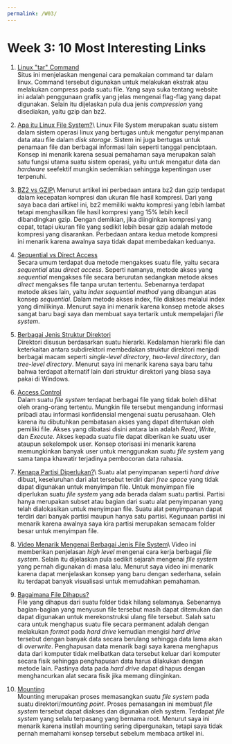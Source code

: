 ```yaml
---
permalink: /W03/
---
```

# Week 3: 10 Most Interesting Links

1. [Linux "tar" Command](https://www.cyberciti.biz/faq/how-to-tar-a-file-in-linux-using-command-line/)\
Situs ini menjelaskan mengenai cara pemakaian command tar dalam linux. Command tersebut digunakan untuk melakukan ekstrak
atau melakukan compress pada suatu file. Yang saya suka tentang website ini adalah penggunaan grafik yang jelas mengenai flag-flag
yang dapat digunakan. Selain itu dijelaskan pula dua jenis *compression* yang disediakan, yaitu gzip dan bz2.

2. [Apa itu Linux File System?](https://www.javatpoint.com/linux-file-system#:~:text=Linux%20file%20system%20is%20generally,more%20information%20about%20a%20file.)\
Linux File System merupakan suatu sistem dalam sistem operasi linux yang bertugas untuk mengatur penyimpanan data atau file dalam *disk storage*.
Sistem ini juga bertugas untuk penamaan file dan berbagai informasi lain seperti tanggal penciptaan. Konsep ini menarik karena sesuai pemahaman saya merupakan
salah satu fungsi utama suatu sistem operasi, yaitu untuk mengatur data dan *hardware* seefektif mungkin sedemikian sehingga kepentingan user terpenuhi.

3. [BZ2 vs GZIP](https://tukaani.org/lzma/benchmarks.html#:~:text=When%20there's%20need%20for%20a,gzip%20is%20the%20clear%20winner.&text=bzip2%20creates%20about%2015%25%20smaller,and%20bzip2%20compressed%20tar%20archives.)\
Menurut artikel ini perbedaan antara bz2 dan gzip terdapat dalam kecepatan kompresi dan ukuran file hasil kompresi. Dari yang saya baca dari artikel
ini, bz2 memiliki waktu kompresi yang lebih lambat tetapi menghasilkan file hasil kompresi yang 15% lebih kecil dibandingkan gzip. Dengan demikian,
jika diinginkan kompresi yang cepat, tetapi ukuran file yang sedikit lebih besar gzip adalah metode kompresi yang disarankan. Perbedaan antara kedua
metode kompresi ini menarik karena awalnya saya tidak dapat membedakan keduanya.

4. [Sequential vs Direct Access](https://www.geeksforgeeks.org/file-access-methods-in-operating-system/)\
Secara umum terdapat dua metode mengakses suatu file, yaitu secara *sequential* atau *direct access*. Seperti namanya, metode akses yang *sequential* 
mengakses file secara berurutan sedangkan metode akses *direct* mengakses file tanpa urutan tertentu. Sebenarnya terdapat metode akses lain, yaitu
*index sequential method* yang dibangun atas konsep *sequential*. Dalam metode akses index, file diakses melalui index yang dimilikinya. Menurut saya ini
menarik karena konsep metode akses sangat baru bagi saya dan membuat saya tertarik untuk mempelajari *file system*.

5. [Berbagai Jenis Struktur Direktori](https://www.geeksforgeeks.org/structures-of-directory-in-operating-system/)\
Direktori disusun berdasarkan suatu hierarki. Kedalaman hierarki file dan keterkaitan antara subdirektori membedakan struktur direktori menjadi
berbagai macam seperti *single-level directory*, *two-level directory*, dan *tree-level directory*. Menurut saya ini menarik karena saya baru tahu
bahwa terdapat alternatif lain dari struktur direktori yang biasa saya pakai di Windows.

6. [Access Control](https://www.redhat.com/sysadmin/linux-access-control-lists)\
Dalam suatu *file system* terdapat berbagai file yang tidak boleh dilihat oleh orang-orang tertentu. Mungkin file tersebut mengandung informasi pribadi
atau informasi konfidensial mengenai suatu perusahaan. Oleh karena itu dibutuhkan pembatasan akses yang dapat ditentukan oleh pemiliki file. Akses yang dibatasi
disini antara lain adalah *Read*, *Write*, dan *Execute*. Akses kepada suatu file dapat diberikan ke suatu user ataupun sekelompok user. Konsep otorisasi ini menarik
karena memungkinkan banyak user untuk menggunakan suatu *file system* yang sama tanpa khawatir terjadinya pembocoran data rahasia.

7. [Kenapa Partisi Diperlukan?](https://www.howtogeek.com/184659/beginner-geek-hard-disk-partitions-explained/#:~:text=Each%20disk%20can%20have%20up,create%20them%20as%20primary%20partitions.)\
Suatu alat penyimpanan seperti *hard drive* dibuat, keseluruhan dari alat tersebut terdiri dari *free space* yang tidak dapat digunakan untuk menyimpan file.
Untuk menyimpan file diperlukan suatu *file system* yang ada berada dalam suatu partisi. Partisi hanya merupakan subset atau bagian dari suatu alat penyimpanan
yang telah dialokasikan untuk menyimpan file. Suatu alat penyimpanan dapat terdiri dari banyak partisi maupun hanya satu partisi. Kegunaan partisi ini menarik
karena awalnya saya kira partisi merupakan semacam folder besar untuk menyimpan file.

8. [Video Menarik Mengenai Berbagai Jenis File System](https://www.howtogeek.com/184659/beginner-geek-hard-disk-partitions-explained/#:~:text=Each%20disk%20can%20have%20up,create%20them%20as%20primary%20partitions.)\
Video ini memberikan penjelasan *high level* mengenai cara kerja berbagai *file system*. Selain itu dijelaskan pula sedikit sejarah mengenai *file system*
yang pernah digunakan di masa lalu. Menurut saya video ini menarik karena dapat menjelaskan konsep yang baru dengan sederhana, selain itu terdapat banyak
visualisasi untuk memudahkan pemahaman.

9. [Bagaimana File Dihapus?](https://www.youtube.com/watch?v=T87iyGiXb7o)\
File yang dihapus dari suatu folder tidak hilang selamanya. Sebenarnya bagian-bagian yang menyusun file tersebut masih dapat ditemukan dan dapat digunakan
untuk merekonstruksi ulang file tersebut. Salah satu cara untuk menghapus suatu file secara permanent adalah dengan melakukan *format* pada *hard drive* kemudian
mengisi *hard drive* tersebut dengan banyak data secara berulang sehingga data lama akan di *overwrite*. Penghapusan data menarik bagi saya karena menghapus data
dari komputer tidak melibatkan data tersebut keluar dari komputer secara fisik sehingga penghapusan data harus dilakukan dengan metode lain. Pastinya data
pada *hard drive* dapat dihapus dengan menghancurkan alat secara fisik jika memang diinginkan.

10. [Mounting](https://docs.oracle.com/cd/E19455-01/805-7228/6j6q7ueup/index.html)\
Mounting merupakan proses memasangkan suatu *file system* pada suatu direktori/*mounting point*. Proses pemasangan ini membuat *file system* tersebut
dapat diakses dan digunakan oleh system. Terdapat *file system* yang selalu terpasang yang bernama root. Menurut saya ini menarik karena instilah mounting
sering dipergunakan, tetapi saya tidak pernah memahami konsep tersebut sebelum membaca artikel ini.
